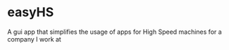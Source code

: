 # easyHS
A gui app that simplifies the usage of apps for High Speed machines for a company I work at
